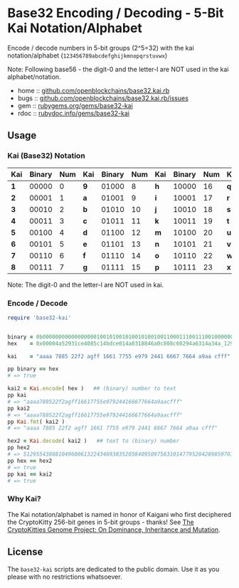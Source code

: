 # Base32 Encoding / Decoding - 5-Bit Kai Notation/Alphabet

Encode / decode numbers in 5-bit groups (2^5=32)
with the kai notation/alphabet (`123456789abcdefghijkmnopqrstuvwx`)

Note: Following base56 - the digit-0 and the letter-l
are NOT used in the kai alphabet/notation.


* home  :: [github.com/openblockchains/base32.kai.rb](https://github.com/openblockchains/base32.kai.rb)
* bugs  :: [github.com/openblockchains/base32.kai.rb/issues](https://github.com/openblockchains/base32.kai.rb/issues)
* gem   :: [rubygems.org/gems/base32-kai](https://rubygems.org/gems/base32-kai)
* rdoc  :: [rubydoc.info/gems/base32-kai](http://rubydoc.info/gems/base32-kai)


## Usage


### Kai (Base32) Notation

|Kai    |Binary |Num|Kai    |Binary |Num|Kai    |Binary |Num|Kai    |Binary |Num|
|-------|-------|---|-------|-------|---|-------|-------|---|-------|-------|---|
| **1** | 00000 | 0 | **9** | 01000 | 8 | **h** | 10000 |16 | **q** | 11000 |24 |
| **2** | 00001 | 1 | **a** | 01001 | 9 | **i** | 10001 |17 | **r** | 11001 |25 |
| **3** | 00010 | 2 | **b** | 01010 | 10| **j** | 10010 |18 | **s** | 11010 |26 |
| **4** | 00011 | 3 | **c** | 01011 | 11| **k** | 10011 |19 | **t** | 11011 |27 |
| **5** | 00100 | 4 | **d** | 01100 | 12| **m** | 10100 |20 | **u** | 11100 |28 |
| **6** | 00101 | 5 | **e** | 01101 | 13| **n** | 10101 |21 | **v** | 11101 |29 |
| **7** | 00110 | 6 | **f** | 01110 | 14| **o** | 10110 |22 | **w** | 11110 |30 |
| **8** | 00111 | 7 | **g** | 01111 | 15| **p** | 10111 |23 | **x** | 11111 |31 |

Note: The digit-0 and the letter-l are NOT used in kai.



### Encode / Decode

``` ruby
require 'base32-kai'


binary = 0b0000000000000000010010100101001010010011000111001110010000001000010111000001010010111101110011100000000101001010000000110001100010000100011010100000110010000000100011000110000000101001010010100110001100010100101000110100101000010010100101011011100111001110  # binary
hex    = 0x00004a52931ce4085c14bdce014a0318846a0c808c60294a6314a34a_1295_b9ce   # hex

kai    = "aaaa 7885 22f2 agff 1661 7755 e979 2441 6667 7664 a9aa cfff".gsub( ' ', '' )

pp binary == hex
# => true

kai2 = Kai.encode( hex )   ## (binary) number to text
pp kai
# => "aaaa788522f2agff16617755e979244166677664a9aacfff"
pp kai2
# => "aaaa788522f2agff16617755e979244166677664a9aacfff"
pp Kai.fmt( kai2 )
# => "aaaa 7885 22f2 agff 1661 7755 e979 2441 6667 7664 a9aa cfff"

hex2 = Kai.decode( kai2 )   ## text to (binary) number
pp hex2
# => 512955438081049600613224346938352058409509756310147795204209859701881294
pp hex == hex2
# => true
pp kai == kai2
# => true
```



### Why Kai?

The Kai notation/alphabet is named in honor of Kaigani
who first deciphered the CryptoKitty 256-bit genes in 5-bit groups - thanks!
See [The CryptoKitties Genome Project: On Dominance, Inheritance and Mutation](https://medium.com/@kaigani/the-cryptokitties-genome-project-on-dominance-inheritance-and-mutation-b73059dcd0a4).



## License

The `base32-kai` scripts are dedicated to the public domain.
Use it as you please with no restrictions whatsoever.
